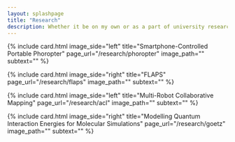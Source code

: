```yaml
---
layout: splashpage
title: "Research"
description: Whether it be on my own or as a part of university research labs, I have been conducting research since high school. Here are the research groups and projects that I've worked on.
---
```


{% include card.html image_side="left" title="Smartphone-Controlled Portable Phoropter" page_url="/research/phoropter" image_path="" subtext="" %}

{% include card.html image_side="right" title="FLAPS" page_url="/research/flaps" image_path="" subtext="" %}

{% include card.html image_side="left" title="Multi-Robot Collaborative Mapping" page_url="/research/acl" image_path="" subtext="" %}

{% include card.html image_side="right" title="Modelling Quantum Interaction Energies for Molecular Simulations" page_url="/research/goetz" image_path="" subtext="" %}